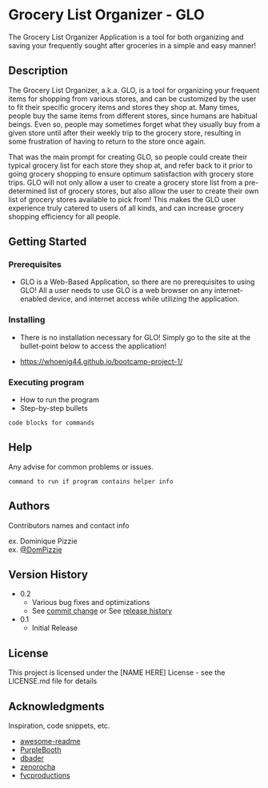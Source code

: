 # Grocery List Organizer - GLO

The Grocery List Organizer Application is a tool for both organizing and saving your frequently sought after groceries in a simple and easy manner!

## Description

The Grocery List Organizer, a.k.a. GLO, is a tool for organizing your frequent items for shopping from various stores, and can be customized by the user to fit their specific grocery items and stores they shop at.  Many times, people buy the same items from different stores, since humans are habitual beings.  Even so, people may sometimes forget what they usually buy from a given store until after their weekly trip to the grocery store, resulting in some frustration of having to return to the store once again.

That was the main prompt for creating GLO, so people could create their typical grocery list for each store they shop at, and refer back to it prior to going grocery shopping to ensure optimum satisfaction with grocery store trips.  GLO will not only allow a user to create a grocery store list from a pre-determined list of grocery stores, but also allow the user to create their own list of grocery stores available to pick from!  This makes the GLO user experience truly catered to users of all kinds, and can increase grocery shopping efficiency for all people.

## Getting Started

### Prerequisites

* GLO is a Web-Based Application, so there are no prerequisites to using GLO!  All a user needs to use GLO is a web browser on any internet-enabled device, and internet access while utilizing the application.

### Installing

* There is no installation necessary for GLO!  Simply go to the site at the bullet-point below to access the application!

* https://whoenig44.github.io/bootcamp-project-1/


### Executing program

* How to run the program
* Step-by-step bullets
```
code blocks for commands
```

## Help

Any advise for common problems or issues.
```
command to run if program contains helper info
```

## Authors

Contributors names and contact info

ex. Dominique Pizzie  
ex. [@DomPizzie](https://twitter.com/dompizzie)

## Version History

* 0.2
    * Various bug fixes and optimizations
    * See [commit change]() or See [release history]()
* 0.1
    * Initial Release

## License

This project is licensed under the [NAME HERE] License - see the LICENSE.md file for details

## Acknowledgments

Inspiration, code snippets, etc.
* [awesome-readme](https://github.com/matiassingers/awesome-readme)
* [PurpleBooth](https://gist.github.com/PurpleBooth/109311bb0361f32d87a2)
* [dbader](https://github.com/dbader/readme-template)
* [zenorocha](https://gist.github.com/zenorocha/4526327)
* [fvcproductions](https://gist.github.com/fvcproductions/1bfc2d4aecb01a834b46)